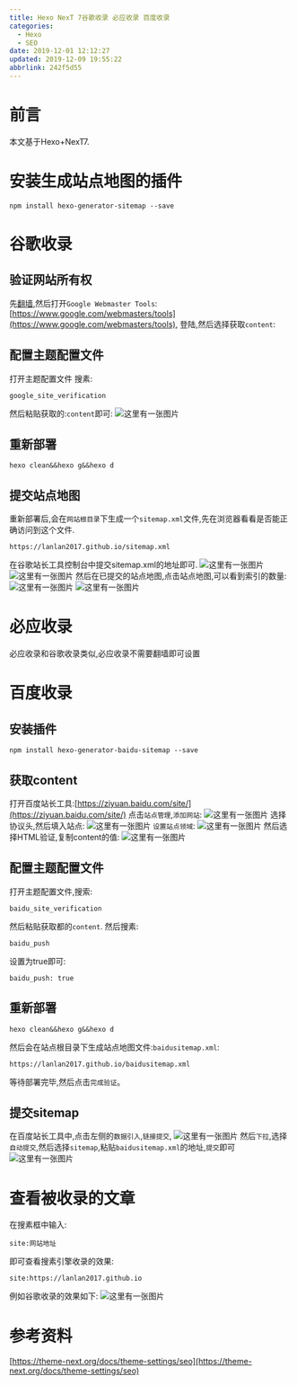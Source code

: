 ```yaml
---
title: Hexo NexT 7谷歌收录 必应收录 百度收录
categories: 
  - Hexo
  - SEO
date: 2019-12-01 12:12:27
updated: 2019-12-09 19:55:22
abbrlink: 242f5d55
---
```

# 前言
本文基于Hexo+NexT7.
# 安装生成站点地图的插件
```shell
npm install hexo-generator-sitemap --save
```
# 谷歌收录
## 验证网站所有权
先[翻墙](https://lanlan2017.github.io/blog/a1ad1d5d/),然后打开`Google Webmaster Tools`:[https://www.google.com/webmasters/tools](https://www.google.com/webmasters/tools),
登陆,然后选择获取`content`:
## 配置主题配置文件
打开主题配置文件
搜素:
```shell
google_site_verification
```
然后粘贴获取的:`content`即可:
![这里有一张图片](https://raw.githubusercontent.com/lanlan2017/images/master/Hexo/seo/Google/6.png)
## 重新部署
```shell
hexo clean&&hexo g&&hexo d
```
## 提交站点地图
重新部署后,会在`网站根目录`下生成一个`sitemap.xml`文件,先在浏览器看看是否能正确访问到这个文件.
```shell
https://lanlan2017.github.io/sitemap.xml
```
在谷歌站长工具控制台中提交sitemap.xml的地址即可.
![这里有一张图片](https://raw.githubusercontent.com/lanlan2017/images/master/Hexo/seo/Google/1.png)
![这里有一张图片](https://raw.githubusercontent.com/lanlan2017/images/master/Hexo/seo/Google/2.png)
然后在已提交的站点地图,点击站点地图,可以看到索引的数量:
![这里有一张图片](https://raw.githubusercontent.com/lanlan2017/images/master/Hexo/seo/Google/4.png)
![这里有一张图片](https://raw.githubusercontent.com/lanlan2017/images/master/Hexo/seo/Google/5.png)

# 必应收录
必应收录和谷歌收录类似,必应收录不需要翻墙即可设置
# 百度收录
## 安装插件
```shell
npm install hexo-generator-baidu-sitemap --save
```
## 获取content
打开百度站长工具:[https://ziyuan.baidu.com/site/](https://ziyuan.baidu.com/site/)
点击`站点管理`,`添加网站`:
![这里有一张图片](https://raw.githubusercontent.com/lanlan2017/images/master/Hexo/seo/Baidu/1.png)
选择协议头,然后填入站点:
![这里有一张图片](https://raw.githubusercontent.com/lanlan2017/images/master/Hexo/seo/Baidu/2.png)
`设置站点领域`:
![这里有一张图片](https://raw.githubusercontent.com/lanlan2017/images/master/Hexo/seo/Baidu/3.png)
然后选择HTML验证,复制content的值:
![这里有一张图片](https://raw.githubusercontent.com/lanlan2017/images/master/Hexo/seo/Baidu/4.png)
## 配置主题配置文件
打开主题配置文件,搜索:
```shell
baidu_site_verification
```
然后粘贴获取都的`content`.
然后搜素:
```shell
baidu_push
```
设置为true即可:
```shell
baidu_push: true
```
## 重新部署
```shell
hexo clean&&hexo g&&hexo d
```
然后会在站点根目录下生成站点地图文件:`baidusitemap.xml`:
```shell
https://lanlan2017.github.io/baidusitemap.xml
```
等待部署完毕,然后点击`完成验证`。
## 提交sitemap
在百度站长工具中,点击左侧的`数据引入`,`链接提交`,
![这里有一张图片](https://raw.githubusercontent.com/lanlan2017/images/master/Hexo/seo/Google/8.png)
然后`下拉`,选择`自动提交`,然后选择`sitemap`,粘贴`baidusitemap.xml`的地址,`提交`即可
![这里有一张图片](https://raw.githubusercontent.com/lanlan2017/images/master/Hexo/seo/Google/9.png)

<!--
Hexo/seo/Google/
-->
# 查看被收录的文章
在搜素框中输入:
```shell
site:网站地址
```
即可查看搜素引擎收录的效果:
```shell
site:https://lanlan2017.github.io
```
例如谷歌收录的效果如下:
![这里有一张图片](https://raw.githubusercontent.com/lanlan2017/images/master/Hexo/seo/Goolge/10.png)
# 参考资料
[https://theme-next.org/docs/theme-settings/seo](https://theme-next.org/docs/theme-settings/seo)
